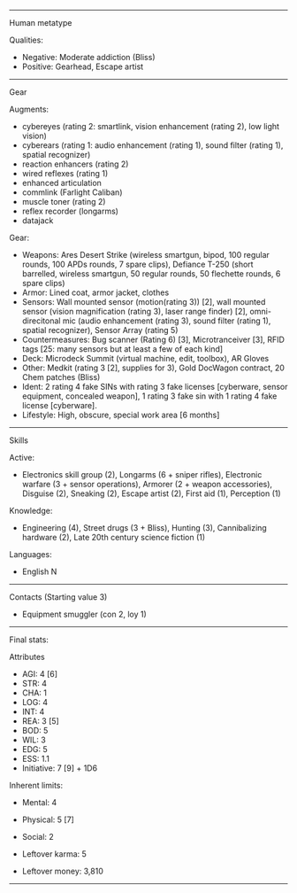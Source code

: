 ____
Human metatype

Qualities:

- Negative: Moderate addiction (Bliss)
- Positive: Gearhead, Escape artist

____
Gear

Augments:

- cybereyes (rating 2: smartlink, vision enhancement (rating 2), low light vision)
- cyberears (rating 1: audio enhancement (rating 1), sound filter (rating 1), spatial recognizer)
- reaction enhancers (rating 2)
- wired reflexes (rating 1)
- enhanced articulation
- commlink (Farlight Caliban)
- muscle toner (rating 2)
- reflex recorder (longarms)
- datajack

Gear:

- Weapons: Ares Desert Strike (wireless smartgun, bipod, 100 regular rounds, 100 APDs rounds, 7 spare clips), Defiance T-250 (short barrelled, wireless smartgun, 50 regular rounds, 50 flechette rounds, 6 spare clips)
- Armor: Lined coat, armor jacket, clothes
- Sensors: Wall mounted sensor (motion(rating 3)) [2], wall mounted sensor (vision magnification (rating 3), laser range finder) [2], omni-direcitonal mic (audio enhancement (rating 3), sound filter (rating 1), spatial recognizer), Sensor Array (rating 5)
- Countermeasures: Bug scanner (Rating 6) [3], Microtranceiver [3], RFID tags [25: many sensors but at least a few of each kind]
- Deck: Microdeck Summit (virtual machine, edit, toolbox), AR Gloves
- Other: Medkit (rating 3 [2], supplies for 3), Gold DocWagon contract, 20 Chem patches (Bliss)
- Ident: 2 rating 4 fake SINs with rating 3 fake licenses [cyberware, sensor equipment, concealed weapon], 1 rating 3 fake sin with 1 rating 4 fake license [cyberware].
- Lifestyle: High, obscure, special work area [6 months]

____
Skills

Active:

- Electronics skill group (2), Longarms (6 + sniper rifles), Electronic warfare (3 + sensor operations), Armorer (2 + weapon accessories), Disguise (2), Sneaking (2), Escape artist (2), First aid (1), Perception (1)

Knowledge:

- Engineering (4), Street drugs (3 + Bliss), Hunting (3), Cannibalizing hardware (2), Late 20th century science fiction (1)

Languages:

- English N

____

Contacts (Starting value 3)

- Equipment smuggler (con 2, loy 1)

____
Final stats:

Attributes

- AGI: 4 [6]
- STR: 4
- CHA: 1
- LOG: 4
- INT: 4
- REA: 3 [5]
- BOD: 5
- WIL: 3
- EDG: 5
- ESS: 1.1
- Initiative: 7 [9] + 1D6

Inherent limits:

- Mental: 4
- Physical: 5 [7]
- Social: 2

- Leftover karma: 5
- Leftover money: 3,810

____